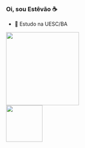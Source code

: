 ### Oi, sou Estêvão ☕


- 🔭 Estudo na UESC/BA
<div>
  <img height="200cm" src="https://github-readme-stats.vercel.app/api?username=ESTEV40&show_icons=true&theme=monokai"&include_all_commits=true&count_private=true">
</div>

<div>  
  <img height= "100cm" src="https://github-readme-stats.vercel.app/api/top-langs/?username=ESTEV40&layout=compact&theme=monokai">
</div>
